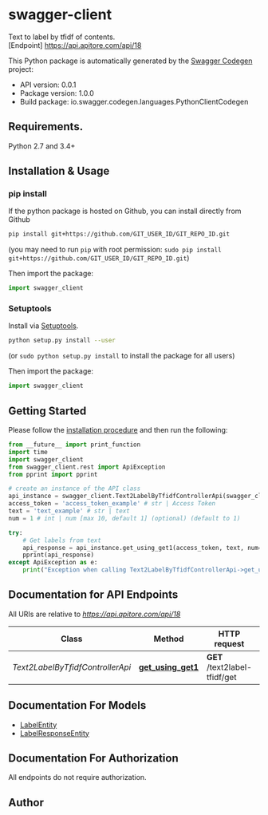 # swagger-client
Text to label by tfidf of contents.<BR />[Endpoint] https://api.apitore.com/api/18

This Python package is automatically generated by the [Swagger Codegen](https://github.com/swagger-api/swagger-codegen) project:

- API version: 0.0.1
- Package version: 1.0.0
- Build package: io.swagger.codegen.languages.PythonClientCodegen

## Requirements.

Python 2.7 and 3.4+

## Installation & Usage
### pip install

If the python package is hosted on Github, you can install directly from Github

```sh
pip install git+https://github.com/GIT_USER_ID/GIT_REPO_ID.git
```
(you may need to run `pip` with root permission: `sudo pip install git+https://github.com/GIT_USER_ID/GIT_REPO_ID.git`)

Then import the package:
```python
import swagger_client 
```

### Setuptools

Install via [Setuptools](http://pypi.python.org/pypi/setuptools).

```sh
python setup.py install --user
```
(or `sudo python setup.py install` to install the package for all users)

Then import the package:
```python
import swagger_client
```

## Getting Started

Please follow the [installation procedure](#installation--usage) and then run the following:

```python
from __future__ import print_function
import time
import swagger_client
from swagger_client.rest import ApiException
from pprint import pprint

# create an instance of the API class
api_instance = swagger_client.Text2LabelByTfidfControllerApi(swagger_client.ApiClient(configuration))
access_token = 'access_token_example' # str | Access Token
text = 'text_example' # str | text
num = 1 # int | num [max 10, default 1] (optional) (default to 1)

try:
    # Get labels from text
    api_response = api_instance.get_using_get1(access_token, text, num=num)
    pprint(api_response)
except ApiException as e:
    print("Exception when calling Text2LabelByTfidfControllerApi->get_using_get1: %s\n" % e)

```

## Documentation for API Endpoints

All URIs are relative to *https://api.apitore.com/api/18*

Class | Method | HTTP request | Description
------------ | ------------- | ------------- | -------------
*Text2LabelByTfidfControllerApi* | [**get_using_get1**](docs/Text2LabelByTfidfControllerApi.md#get_using_get1) | **GET** /text2label-tfidf/get | Get labels from text


## Documentation For Models

 - [LabelEntity](docs/LabelEntity.md)
 - [LabelResponseEntity](docs/LabelResponseEntity.md)


## Documentation For Authorization

 All endpoints do not require authorization.


## Author




